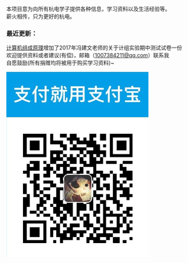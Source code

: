 本项目意为向所有杭电学子提供各种信息，学习资料以及生活经验等。</br>
薪火相传，只为更好的杭电。</br>
### 最近更新：</br>
[计算机组成原理](https://github.com/FengGuanxi/HDU-Experience/tree/master/%E5%AD%A6%E4%B9%A0/%E8%AE%A1%E7%AE%97%E6%9C%BA%E7%BB%84%E6%88%90%E5%8E%9F%E7%90%86)增加了2017年冯建文老师的关于计组实验期中测试试卷一份</br>
欢迎提供资料或者建议(有偿)，邮箱（1007384211@qq.com）联系我</br>
自愿鼓励(所有捐赠均将被用于购买学习资料)~

![支付宝](https://raw.githubusercontent.com/FengGuanxi/GitHub-/master/%E6%94%AF%E4%BB%98%E5%AE%9D.jpg)


